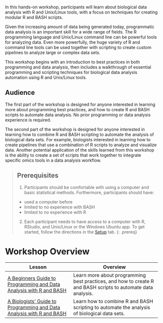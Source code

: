 ---
---


In this hands-on workshop, participants will learn about biological data analysis with R and Unix/Linux tools, with a focus on techniques for creating modular R and BASH scripts.

Given the increasing amount of data being generated today, programmatic data analysis is an important skill for a wide range of fields. The R programming language and Unix/Linux command line can be powerful tools for analyzing data. Even more powerfully, the huge variety of R and command line tools can be used together with scripting to create custom pipelines to analyze large or complex data sets.

This workshop begins with an introduction to best practices in both programming and data analysis, then includes a walkthrough of essential programming and scripting techniques for biological data analysis automation using R and Unix/Linux tools. 

## Audience
The first part of the workshop is designed for anyone interested in learning more about programming best practices, and how to create R and BASH scripts to automate data analysis. No prior programming or data analysis experience is required.

The second part of the workshop is designed for anyone interested in learning how to combine R and BASH scripting to automate the analysis of biological data sets. For example, biologists interested in learning how to create pipelines that use a combination of R scripts to analyze and visualize data. Another potential application of the skills learned from this workshop is the ability to create a set of scripts that work together to integrate specific omics tools in a data analysis workflow.


> ## Prerequisites
>
> 1. Participants should be comfortable with using a computer and basic statistical methods. Furthermore, participants should have:
> - used a computer before
> - limited to no experience with BASH
> - limited to no experience with R
>
> 2. Each participant needs to have access to a computer with R, RStudio, and Unix/Linux or the Windows Ubuntu app. To get started, follow the directions in the [Setup](setup.html) tab. 
{: .prereq}

# Workshop Overview 

| Lesson    | Overview |
| ------- | ---------- |
| [A Beginners Guide to Programming and Data Analysis with R and BASH](https://elizabethbrooks.github.io/NFCDSWorkshop_BioinformaticsDataAnalysis/) | Learn more about programming best practices, and how to create R and BASH scripts to automate data analysis. |
| [A Biologists' Guide to Programming and Data Analysis with R and BASH](https://elizabethbrooks.github.io/NFCDSWorkshop_BioinformaticsPipelineDataAnalysis/) |  Learn how to combine R and BASH scripting to automate the analysis of biological data sets. |


